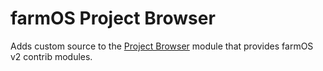 # farmOS Project Browser

Adds custom source to the [Project Browser](https://www.drupal.org/project/project_browser) module that provides farmOS v2 contrib modules.
